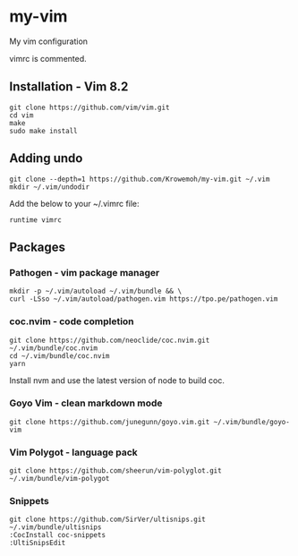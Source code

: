 # my-vim

My vim configuration

vimrc is commented.

## Installation - Vim 8.2

    git clone https://github.com/vim/vim.git
    cd vim
    make
    sudo make install


## Adding undo

    git clone --depth=1 https://github.com/Krowemoh/my-vim.git ~/.vim
    mkdir ~/.vim/undodir

Add the below to your ~/.vimrc file:
    
    runtime vimrc

## Packages

### Pathogen - vim package manager

    mkdir -p ~/.vim/autoload ~/.vim/bundle && \
    curl -LSso ~/.vim/autoload/pathogen.vim https://tpo.pe/pathogen.vim

### coc.nvim - code completion

    git clone https://github.com/neoclide/coc.nvim.git ~/.vim/bundle/coc.nvim
    cd ~/.vim/bundle/coc.nvim
    yarn 

Install nvm and use the latest version of node to build coc.

### Goyo Vim - clean markdown mode

    git clone https://github.com/junegunn/goyo.vim.git ~/.vim/bundle/goyo-vim

### Vim Polygot - language pack

    git clone https://github.com/sheerun/vim-polyglot.git ~/.vim/bundle/vim-polygot

### Snippets
    
    git clone https://github.com/SirVer/ultisnips.git ~/.vim/bundle/ultisnips
    :CocInstall coc-snippets
    :UltiSnipsEdit
